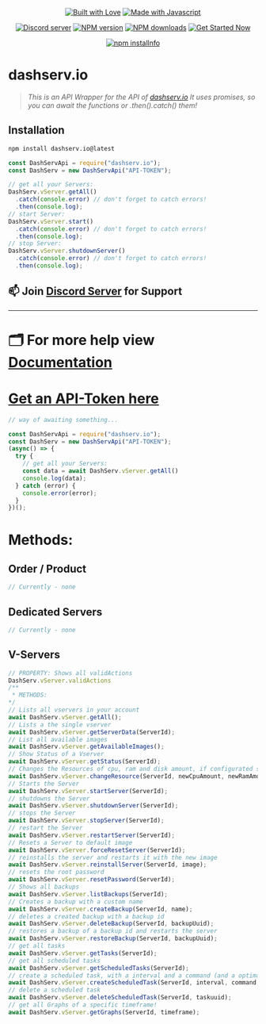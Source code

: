 <div align="center">
  <p> 
    <a href="https://discord.gg/PMbNfVSa" title="Join our Discord Server"><img alt="Built with Love" src="https://forthebadge.com/images/badges/built-with-love.svg"></a>
    <a href="https://discord.gg/PMbNfVSa" title="Join our Discord Server"><img alt="Made with Javascript" src="https://forthebadge.com/images/badges/made-with-javascript.svg"></a>
  </p>
  <p>
    <a href="https://discord.gg/PMbNfVSa"><img src="https://discord.com/api/guilds/773668217163218944/embed.png" alt="Discord server"/></a>
    <a href="https://www.npmjs.com/package/dashserv.io"><img src="https://img.shields.io/npm/v/dashserv.io.svg?maxAge=3600" alt="NPM version" /></a>
    <a href="https://www.npmjs.com/package/dashserv.io"><img src="https://img.shields.io/npm/dt/dashserv.io.svg?maxAge=3600" alt="NPM downloads" /></a>
    <a href="https://discord.gg/PMbNfVSa"><img src="https://maintained.cc/SDBagel/Maintained/2?" alt="Get Started Now"></a>
  </p>
  <p>
    <a href="https://nodei.co/npm/dashserv.io/"><img src="https://nodei.co/npm/dashserv.io.png?downloads=true&stars=true" alt="npm installnfo" /></a>
  </p>
</div>


# **dashserv.io**
>
> *This is an API Wrapper for the API of [dashserv.io](https://dashserv.io/api)*
> *It uses promises, so you can await the functions or .then().catch() them!*

## **Installation** 
```sh
npm install dashserv.io@latest
```

```js
const DashServApi = require("dashserv.io");
const DashServ = new DashServApi("API-TOKEN");

// get all your Servers:
DashServ.vServer.getAll() 
  .catch(console.error) // don't forget to catch errors!
  .then(console.log);
// start Server:
DashServ.vServer.start() 
  .catch(console.error) // don't forget to catch errors!
  .then(console.log);
// stop Server:
DashServ.vServer.shutdownServer() 
  .catch(console.error) // don't forget to catch errors!
  .then(console.log);
```

## 📫 **Join [Discord Server](https://discord.gg/PMbNfVSa) for Support**

***

# 🗂 **For more help view [Documentation](https://docs.dashserv.io)**

# [Get an API-Token here](https://account.dashserv.io/account/api)



```js
// way of awaiting something...

const DashServApi = require("dashserv.io");
const DashServ = new DashServApi("API-TOKEN");
(async() => {
  try {
    // get all your Servers:
    const data = await DashServ.vServer.getAll() 
    console.log(data);
  } catch (error) {
    console.error(error);
  }
})();
```

# Methods:

## Order / Product
```js
// Currently - none
```
## Dedicated Servers
```js
// Currently - none
```
## V-Servers
```js
// PROPERTY: Shows all validActions
DashServ.vServer.validActions
/**
 * METHODS:
*/
// Lists all vservers in your account
await DashServ.vServer.getAll(); 
// Lists a the single vserver
await DashServ.vServer.getServerData(ServerId);
// List all available images
await DashServ.vServer.getAvailableImages();
// Show Status of a Vserver
await DashServ.vServer.getStatus(ServerId);
// Changes the Resources of cpu, ram and disk amount, if configurated server (+- € + autorestarts)
await DashServ.vServer.changeResource(ServerId, newCpuAmount, newRamAmount, newDiskAmount);
// Starts the Server
await DashServ.vServer.startServer(ServerId);
// shutdowns the Server
await DashServ.vServer.shutdownServer(ServerId);
// stops the Server
await DashServ.vServer.stopServer(ServerId);
// restart the Server
await DashServ.vServer.restartServer(ServerId);
// Resets a Server to default image
await DashServ.vServer.forceResetServer(ServerId);
// reinstalls the server and restarts it with the new image
await DashServ.vServer.reinstallServer(ServerId, image);
// resets the root password
await DashServ.vServer.resetPassword(ServerId);
// Shows all backups
await DashServ.vServer.listBackups(ServerId);
// Creates a backup with a custom name
await DashServ.vServer.createBackup(ServerId, name);
// deletes a created backup with a backup id
await DashServ.vServer.deleteBackup(ServerId, backupUuid);
// restores a backup of a backup id and restarts the server
await DashServ.vServer.restoreBackup(ServerId, backupUuid);
// get all tasks
await DashServ.vServer.getTasks(ServerId);
// get all scheduled tasks
await DashServ.vServer.getScheduledTasks(ServerId);
// create a scheduled task, with a interval and a command (and a optimal nextexecution : timestamp)
await DashServ.vServer.createScheduledTask(ServerId, interval, command, nextexecution[optionial]);
// delete a scheduled task
await DashServ.vServer.deleteScheduledTask(ServerId, taskuuid);
// get all Graphs of a specific timeframe!
await DashServ.vServer.getGraphs(ServerId, timeframe);
```